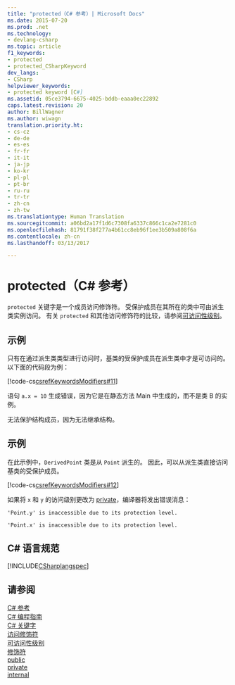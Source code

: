 ```yaml
---
title: "protected（C# 参考）| Microsoft Docs"
ms.date: 2015-07-20
ms.prod: .net
ms.technology:
- devlang-csharp
ms.topic: article
f1_keywords:
- protected
- protected_CSharpKeyword
dev_langs:
- CSharp
helpviewer_keywords:
- protected keyword [C#]
ms.assetid: 05ce3794-6675-4025-bddb-eaaa0ec22892
caps.latest.revision: 20
author: BillWagner
ms.author: wiwagn
translation.priority.ht:
- cs-cz
- de-de
- es-es
- fr-fr
- it-it
- ja-jp
- ko-kr
- pl-pl
- pt-br
- ru-ru
- tr-tr
- zh-cn
- zh-tw
ms.translationtype: Human Translation
ms.sourcegitcommit: a06bd2a17f1d6c7308fa6337c866c1ca2e7281c0
ms.openlocfilehash: 81791f38f277a4b61cc8eb96f1ee3b509a808f6a
ms.contentlocale: zh-cn
ms.lasthandoff: 03/13/2017

---
```

# <a name="protected-c-reference"></a>protected（C# 参考）
`protected` 关键字是一个成员访问修饰符。 受保护成员在其所在的类中可由派生类实例访问。 有关 `protected` 和其他访问修饰符的比较，请参阅[可访问性级别](../../../csharp/language-reference/keywords/accessibility-levels.md)。  
  
## <a name="example"></a>示例  
 只有在通过派生类类型进行访问时，基类的受保护成员在派生类中才是可访问的。 以下面的代码段为例：  
  
 [!code-cs[csrefKeywordsModifiers#11](../../../csharp/language-reference/keywords/codesnippet/CSharp/protected_1.cs)]  
  
 语句 `a.x = 10` 生成错误，因为它是在静态方法 Main 中生成的，而不是类 B 的实例。  
  
 无法保护结构成员，因为无法继承结构。  
  
## <a name="example"></a>示例  
 在此示例中，`DerivedPoint` 类是从 `Point` 派生的。 因此，可以从派生类直接访问基类的受保护成员。  
  
 [!code-cs[csrefKeywordsModifiers#12](../../../csharp/language-reference/keywords/codesnippet/CSharp/protected_2.cs)]  
  
 如果将 `x` 和 `y` 的访问级别更改为 [private](../../../csharp/language-reference/keywords/private.md)，编译器将发出错误消息：  
  
 `'Point.y' is inaccessible due to its protection level.`  
  
 `'Point.x' is inaccessible due to its protection level.`  
  
## <a name="c-language-specification"></a>C# 语言规范  
 [!INCLUDE[CSharplangspec](~/includes/csharplangspec-md.md)]  
  
## <a name="see-also"></a>请参阅  
 [C# 参考](../../../csharp/language-reference/index.md)   
 [C# 编程指南](../../../csharp/programming-guide/index.md)   
 [C# 关键字](../../../csharp/language-reference/keywords/index.md)   
 [访问修饰符](../../../csharp/language-reference/keywords/access-modifiers.md)   
 [可访问性级别](../../../csharp/language-reference/keywords/accessibility-levels.md)   
 [修饰符](../../../csharp/language-reference/keywords/modifiers.md)   
 [public](../../../csharp/language-reference/keywords/public.md)   
 [private](../../../csharp/language-reference/keywords/private.md)   
 [internal](../../../csharp/language-reference/keywords/internal.md)
